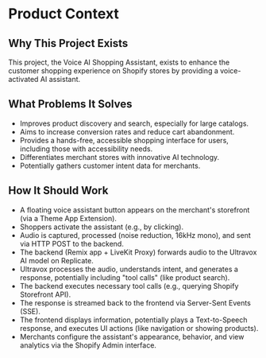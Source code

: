 # Product Context

## Why This Project Exists
This project, the Voice AI Shopping Assistant, exists to enhance the customer shopping experience on Shopify stores by providing a voice-activated AI assistant.

## What Problems It Solves
- Improves product discovery and search, especially for large catalogs.
- Aims to increase conversion rates and reduce cart abandonment.
- Provides a hands-free, accessible shopping interface for users, including those with accessibility needs.
- Differentiates merchant stores with innovative AI technology.
- Potentially gathers customer intent data for merchants.

## How It Should Work
- A floating voice assistant button appears on the merchant's storefront (via a Theme App Extension).
- Shoppers activate the assistant (e.g., by clicking).
- Audio is captured, processed (noise reduction, 16kHz mono), and sent via HTTP POST to the backend.
- The backend (Remix app + LiveKit Proxy) forwards audio to the Ultravox AI model on Replicate.
- Ultravox processes the audio, understands intent, and generates a response, potentially including "tool calls" (like product search).
- The backend executes necessary tool calls (e.g., querying Shopify Storefront API).
- The response is streamed back to the frontend via Server-Sent Events (SSE).
- The frontend displays information, potentially plays a Text-to-Speech response, and executes UI actions (like navigation or showing products).
- Merchants configure the assistant's appearance, behavior, and view analytics via the Shopify Admin interface.